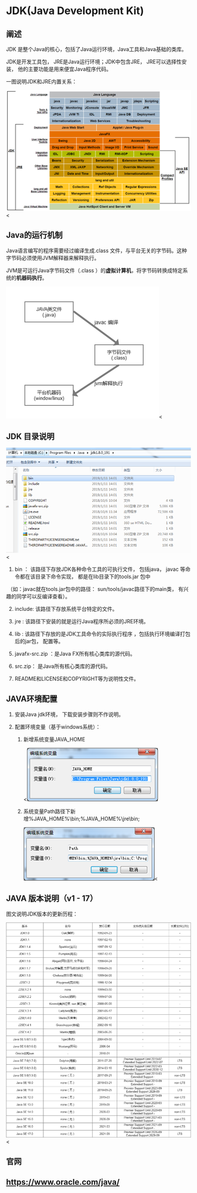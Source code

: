 # JDK(Java Development Kit)



## 阐述

JDK 是整个Java的核心，包括了Java运行环境，Java工具和Java基础的类库。

JDK是开发工具包， JRE是Java运行环境；JDK中包含JRE， JRE可以选择性安装， 他的主要功能是用来便宜Java程序代码。

一图说明JDK和JRE内置关系：

![1538359-20181116230026406-1027438630](https://raw.githubusercontent.com/preflight-2021/gitbook/master/java/jdk/resources/1538359-20181116230026406-1027438630.png)<



## Java的运行机制

Java语言编写的程序需要经过编译生成.class 文件，与平台无关的字节码。这种字节码必须使用JVM解释器来解释执行。

JVM是可运行Java字节码文件（.class ）的**虚拟计算机**，将字节码转换成特定系统的**机器码执行**。

![image-20211127114438739](https://raw.githubusercontent.com/preflight-2021/gitbook/master/java/jdk/resources/image-20211127114438739.png)<



## JDK 目录说明

<img src="https://raw.githubusercontent.com/preflight-2021/gitbook/master/java/jdk/resources/image-20211127114900787.png" alt="image-20211127114900787" style="zoom:80%;" /><

1.  bin      ： 该路径下存放JDK各种命令工具的可执行文件， 包括java， javac 等命令都在该目录下命令实现， 都是在lib目录下的tools.jar 包中

   ​				（如：javac就在tools.jar包中的路径： sun/tools/javac路径下的main类， 有兴趣的同学可以反编译查看）。

2.  include:  该路径下存放系统平台特定的文件。

3.  jre        :  该路径下安装的就是运行Java程序所必须的JRE环境。

4.  lib        :  该路径下存放的是JDK工具命令的实际执行程序 ，包括执行环境编译打包后的jar包， 配置等。

5. javafx-src.zip ：是Java FX所有核心类库的源代码。

6. src.zip： 是Java所有核心类库的源代码。

7. README和LICENSE和COPYRIGHT等为说明性文件。

   

## JAVA环境配置

1. 安装Java jdk环境， 下载安装步骤则不作说明。

2. 配置环境变量（基于windows系统）：

   1. 新增系统变量JAVA_HOME

      <![image-20211127120302692](https://raw.githubusercontent.com/preflight-2021/gitbook/master/java/jdk/resources/image-20211127120302692.png)

   2. 系统变量Path路径下新增%JAVA_HOME%\bin;%JAVA_HOME%\jre\bin;

      ![image-20211127120526250](https://raw.githubusercontent.com/preflight-2021/gitbook/master/java/jdk/resources/image-20211127120526250.png)<





## JAVA 版本说明（v1 - 17）



图文说明JDK版本的更新历程：

![image-20211127133155338](https://raw.githubusercontent.com/preflight-2021/gitbook/master/java/jdk/resources/image-20211127133155338.png)<



## 官网

## https://www.oracle.com/java/



















